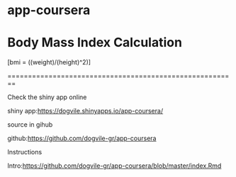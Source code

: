 # app-coursera


Body Mass Index Calculation
========================================================

\[bmi = ((weight)/(height)^2)\]

========================================================

Check the shiny app online

shiny app:https://dogvile.shinyapps.io/app-coursera/

source in gihub

github:https://github.com/dogvile-gr/app-coursera

Instructions

Intro:https://github.com/dogvile-gr/app-coursera/blob/master/index.Rmd
